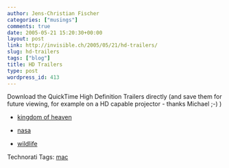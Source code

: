 ```yaml
---
author: Jens-Christian Fischer
categories: ["musings"]
comments: true
date: 2005-05-21 15:20:30+00:00
layout: post
link: http://invisible.ch/2005/05/21/hd-trailers/
slug: hd-trailers
tags: ["blog"]
title: HD Trailers
type: post
wordpress_id: 413
---
```



Download the QuickTime High Definition Trailers directly (and save them for future viewing, for example on a HD capable projector - thanks Michael ;-) )




  * [kingdom of heaven](http://images.apple.com/movies/us/hd_gallery/gl1800/kingdom_of_heaven_m720p.mov)


  * [nasa](http://images.apple.com/movies/us/hd_gallery/gl1800/nasa_shuttle-r_m720p.mov)


  * [wildlife](http://images.apple.com/movies/us/hd_gallery/gl1800/wildlifehd-r_m720p.mov)



Technorati Tags: [mac](http://technorati.com/tag/mac)
